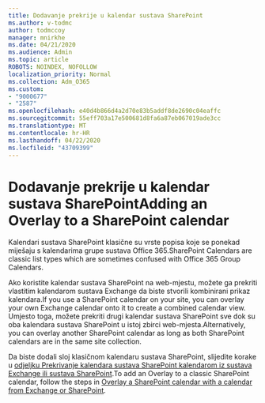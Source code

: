 ```yaml
---
title: Dodavanje prekrije u kalendar sustava SharePoint
ms.author: v-todmc
author: todmccoy
manager: mnirkhe
ms.date: 04/21/2020
ms.audience: Admin
ms.topic: article
ROBOTS: NOINDEX, NOFOLLOW
localization_priority: Normal
ms.collection: Adm_O365
ms.custom:
- "9000677"
- "2587"
ms.openlocfilehash: e40d4b866d4a2d70e83b5addf8de2690c04eaffc
ms.sourcegitcommit: 55eff703a17e500681d8fa6a87eb067019ade3cc
ms.translationtype: MT
ms.contentlocale: hr-HR
ms.lasthandoff: 04/22/2020
ms.locfileid: "43709399"
---
```

# <a name="adding-an-overlay-to-a-sharepoint-calendar"></a><span data-ttu-id="9e138-102">Dodavanje prekrije u kalendar sustava SharePoint</span><span class="sxs-lookup"><span data-stu-id="9e138-102">Adding an Overlay to a SharePoint calendar</span></span>

<span data-ttu-id="9e138-103">Kalendari sustava SharePoint klasične su vrste popisa koje se ponekad miješaju s kalendarima grupe sustava Office 365.</span><span class="sxs-lookup"><span data-stu-id="9e138-103">SharePoint Calendars are classic list types which are sometimes confused with Office 365 Group Calendars.</span></span>
 
<span data-ttu-id="9e138-104">Ako koristite kalendar sustava SharePoint na web-mjestu, možete ga prekriti vlastitim kalendarom sustava Exchange da biste stvorili kombinirani prikaz kalendara.</span><span class="sxs-lookup"><span data-stu-id="9e138-104">If you use a SharePoint calendar on your site, you can overlay your own Exchange calendar onto it to create a combined calendar view.</span></span> <span data-ttu-id="9e138-105">Umjesto toga, možete prekriti drugi kalendar sustava SharePoint sve dok su oba kalendara sustava SharePoint u istoj zbirci web-mjesta.</span><span class="sxs-lookup"><span data-stu-id="9e138-105">Alternatively, you can overlay another SharePoint calendar as long as both SharePoint calendars are in the same site collection.</span></span>
 
<span data-ttu-id="9e138-106">Da biste dodali sloj klasičnom kalendaru sustava SharePoint, slijedite korake u [odjeljku Prekrivanje kalendara sustava SharePoint kalendarom iz sustava Exchange ili sustava SharePoint](https://support.office.com/article/Overlay-a-SharePoint-calendar-with-a-calendar-from-Exchange-or-SharePoint-4CAEBE59-3994-4A94-9322-B31ABB8A5E9A).</span><span class="sxs-lookup"><span data-stu-id="9e138-106">To add an Overlay to a classic SharePoint calendar, follow the steps in [Overlay a SharePoint calendar with a calendar from Exchange or SharePoint](https://support.office.com/article/Overlay-a-SharePoint-calendar-with-a-calendar-from-Exchange-or-SharePoint-4CAEBE59-3994-4A94-9322-B31ABB8A5E9A).</span></span>
